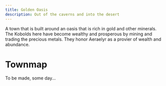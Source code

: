 ```yaml
---
title: Golden Oasis
description: Out of the caverns and into the desert
---
```


A town that is built around an oasis that is rich in gold and other minerals. The Kobolds here have become wealthy and prosperous by mining and trading the precious metals. They honor Aeraelyr as a provier of wealth and abundance.

# Townmap
To be made, some day...